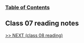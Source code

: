 
### [Table of Contents](https://wondwosentsige.github.io/code-201-reading-notes/Home)

## Class 07 reading notes



























[>> NEXT (class 08 reading)](https://wondwosentsige.github.io/code-201-reading-notes/class-08)


